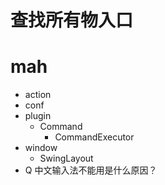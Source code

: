 # 查找所有物入口

# mah 
+ action
+ conf
+ plugin
   + Command
      + CommandExecutor
+ window 
   + SwingLayout
+ Q 中文输入法不能用是什么原因？
